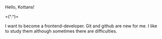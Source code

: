 Hello, Kottans!

=(^.^)=

I want to become a frontend-developer. 
Git and github are new for me. I like to study them although sometimes there are difficulties.
